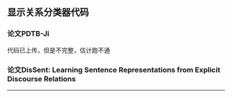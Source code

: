 
显示关系分类器代码
------
### 论文PDTB-Ji

  代码已上传，但是不完整，估计跑不通 
### 论文DisSent: Learning Sentence Representations from Explicit Discourse Relations
------
